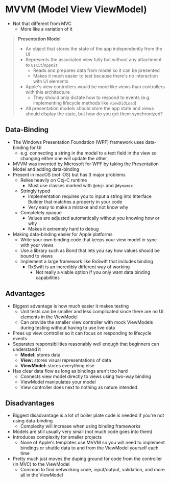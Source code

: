 # MVVM (Model View ViewModel)

* Not that different from MVC
    * More like a variation of it

> **Presentation Model**
> * An object that stores the state of the app independently from the UI
> * Represents the associated view fully but without any attachment to `UIKit`/`AppKit`
>     * Reads and prepares data from model so it can be presented
>     * Makes it much easier to test because there's no interaction with UI elements
> * Apple's view controllers would be more like views than controllers with this architecture
>     * They should only dictate how to respond to events (e.g. implementing lifecycle methods like `viewDidLoad`)
> * All presentation models should store the app state and views should display the state, but how do you get them synchronized?

## Data-Binding
* The Windows Presentation Foundation (WPF) framework uses data-binding for UI
    * e.g. connecting a string in the model to a text field in the view so changing either one will update the other
* MVVM was invented by Microsoft for WPF by taking the Presentation Model and adding data-binding
* Present in macOS (not iOS) but has 3 major problems
    * Relies heavily on Obj-C runtime
        * Must use classes marked with `@objc` and `@dynamic`
    * Stringly typed
        * Implementation requires you to input a string into Interface Builder that matches a property in your code
        * Very easy to make a mistake and not know why
    * Completely opaque
        * Values are adjusted automatically without you knowing how or why
        * Makes it extremely hard to debug
* Making data-binding easier for Apple platforms
    * Write your own binding code that keeps your view model in sync with your views
    * Use a library such as Bond that lets you say how values should be bound to views
    * Implement a large framework like RxSwift that includes binding
        * RxSwift is an incredibly different way of working
            * Not really a viable option if you only want data binding capabilities

## Advantages
* Biggest advantage is how much easier it makes testing
   * Unit tests can be smaller and less complicated since there are no UI elements in the ViewModel
   * Can provide the smaller view controller with mock ViewModels during testing without having to use live data
* Frees up view controller so it can focus on responding to lifecycle events
* Separates responsibilities reasonably well enough that beginners can understand it
   * **Model:** stores data
   * **View:** stores visual representations of data
   * **ViewModel:** stores everything else
* Has clear data flow as long as bindings aren't too hard
   * Connects view model directly to views using two-way binding
   * ViewModel manipulates your model
   * View controller does next to nothing as nature intended

## Disadvantages
* Biggest disadvantage is a lot of boiler plate code is needed if you're not using data-binding
   * Complexity will increase when using binding frameworks
* Models are still usually very small (not much code goes into them)
* Introduces complexity for smaller projects
   * None of Apple's templates use MVVM so you will need to implement bindings or shuttle data to and from the ViewModel yourself each time
* Pretty much just moves the duping ground for code from the controller (in MVC) to the ViewModel
   * Common to find networking code, input/output, validation, and more all in the ViewModel
